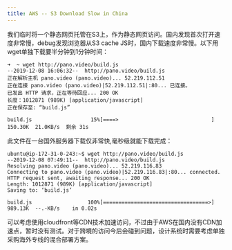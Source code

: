 ```yaml
---
title: AWS -- S3 Download Slow in China
---
```


我们临时将一个静态网页托管在S3上，作为静态网页访问。国内发现首次打开速度非常慢，debug发现浏览器从S3 cache JS时，国内下载速度非常慢。以下用wget单独下载要半分钟到1分钟时间：
```
➜  ~ wget http://pano.video/build.js
--2019-12-08 16:06:32--  http://pano.video/build.js
正在解析主机 pano.video (pano.video)... 52.219.112.51
正在连接 pano.video (pano.video)|52.219.112.51|:80... 已连接。
已发出 HTTP 请求，正在等待回应... 200 OK
长度：1012871 (989K) [application/javascript]
正在保存至: “build.js”

build.js                   15%[====>                              ] 150.30K  21.0KB/s  剩余 31s
```

此文件在一台国外服务器下载仅非常快,毫秒级就能下载完成：
```
ubuntu@ip-172-31-0-243:~$ wget http://pano.video/build.js
--2019-12-08 07:49:11--  http://pano.video/build.js
Resolving pano.video (pano.video)... 52.219.116.83
Connecting to pano.video (pano.video)|52.219.116.83|:80... connected.
HTTP request sent, awaiting response... 200 OK
Length: 1012871 (989K) [application/javascript]
Saving to: ‘build.js’

build.js                  100%[==================================>] 989.13K  --.-KB/s    in 0.02s
```

可以考虑使用cloudfront等CDN技术加速访问，不过由于AWS在国内没有CDN加速点，暂时没有测试。对于跨境的访问今后会碰到问题，设计系统时需要考虑单独采购海外专线的混合部署方案。
